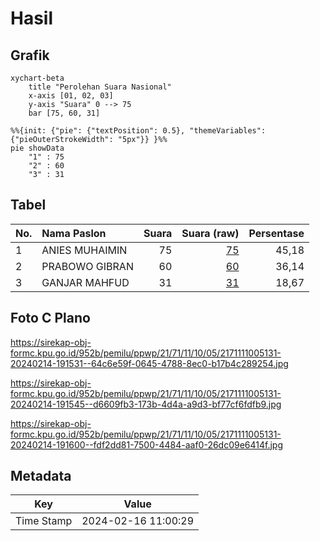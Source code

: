 # Hasil

## Grafik

```mermaid
xychart-beta
    title "Perolehan Suara Nasional"
    x-axis [01, 02, 03]
    y-axis "Suara" 0 --> 75
    bar [75, 60, 31]
```

```mermaid
%%{init: {"pie": {"textPosition": 0.5}, "themeVariables": {"pieOuterStrokeWidth": "5px"}} }%%
pie showData
    "1" : 75
    "2" : 60
    "3" : 31
```

## Tabel

| No. | Nama Paslon    | Suara | Suara (raw) | Persentase |
|:--- |:-------------- | -----:| -----------:| ----------:|
| 1   | ANIES MUHAIMIN | 75    | [75][p-1]   | 45,18      |
| 2   | PRABOWO GIBRAN | 60    | [60][p-2]   | 36,14      |
| 3   | GANJAR MAHFUD  | 31    | [31][p-3]   | 18,67      |


[p-1]: https://github.com/gigit-pemilu/pemilu-2024/blob/main/pilpres/hitung-suara/sub/21-kepulauan-riau/sub/71-kota-batam/sub/11-sagulung/sub/1005-sungai-langkai/sub/131-tps/sub/paslon-1.txt
[p-2]: https://github.com/gigit-pemilu/pemilu-2024/blob/main/pilpres/hitung-suara/sub/21-kepulauan-riau/sub/71-kota-batam/sub/11-sagulung/sub/1005-sungai-langkai/sub/131-tps/sub/paslon-2.txt
[p-3]: https://github.com/gigit-pemilu/pemilu-2024/blob/main/pilpres/hitung-suara/sub/21-kepulauan-riau/sub/71-kota-batam/sub/11-sagulung/sub/1005-sungai-langkai/sub/131-tps/sub/paslon-3.txt

## Foto C Plano

https://sirekap-obj-formc.kpu.go.id/952b/pemilu/ppwp/21/71/11/10/05/2171111005131-20240214-191531--64c6e59f-0645-4788-8ec0-b17b4c289254.jpg

https://sirekap-obj-formc.kpu.go.id/952b/pemilu/ppwp/21/71/11/10/05/2171111005131-20240214-191545--d6609fb3-173b-4d4a-a9d3-bf77cf6fdfb9.jpg

https://sirekap-obj-formc.kpu.go.id/952b/pemilu/ppwp/21/71/11/10/05/2171111005131-20240214-191600--fdf2dd81-7500-4484-aaf0-26dc09e6414f.jpg


## Metadata

| Key        | Value               |
| ---------- | ------------------- |
| Time Stamp | 2024-02-16 11:00:29 |



